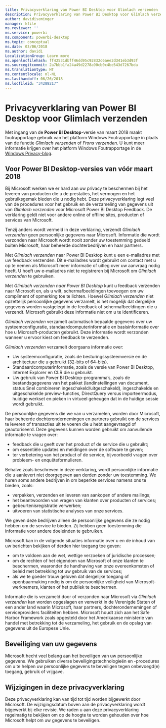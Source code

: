 ```yaml
---
title: Privacyverklaring van Power BI Desktop voor Glimlach verzenden
description: Privacyverklaring van Power BI Desktop voor Glimlach verzenden
author: davidiseminger
manager: kfile
ms.reviewer: ''
ms.service: powerbi
ms.component: powerbi-desktop
ms.topic: conceptual
ms.date: 03/06/2018
ms.author: davidi
LocalizationGroup: Learn more
ms.openlocfilehash: ff42531dbff46dd95c92832c6aee2d341eb3d93f
ms.sourcegitcommit: 2a7bbb1fa24a49d2278a90cb0c4be543d7267bda
ms.translationtype: HT
ms.contentlocale: nl-NL
ms.lasthandoff: 06/26/2018
ms.locfileid: "34288217"
---
```

# <a name="power-bi-desktop-send-a-smile-privacy-statement"></a>Privacyverklaring van Power BI Desktop voor Glimlach verzenden

Met ingang van de **Power BI Desktop**-versie van maart 2018 maakt foutrapportage gebruik van het platform Windows Foutrapportage in plaats van de functie *Glimlach verzenden* of *Frons verzenden*. U kunt meer informatie krijgen over het platform Windows Foutrapportage in de [Windows Privacy-blog](https://blogs.windows.com/windowsexperience/2018/01/24/microsoft-introduces-new-privacy-tools-ahead-of-data-privacy-day/). 

## <a name="for-versions-of-power-bi-desktop-prior-to-march-2018"></a>Voor Power BI Desktop-versies van vóór maart 2018

Bij Microsoft werken we er hard aan uw privacy te beschermen bij het leveren van producten die u de prestaties, het vermogen en het gebruiksgemak bieden die u nodig hebt. Deze privacyverklaring legt veel van de procedures voor het gebruik en de verzameling van gegevens uit van *Glimlach verzenden* voor Microsoft Power BI Desktop Feedback. De verklaring geldt niet voor andere online of offline sites, producten of services van Microsoft.

Tenzij anders wordt vermeld in deze verklaring, verzendt *Glimlach verzenden* geen persoonlijke gegevens naar Microsoft. Informatie die wordt verzonden naar Microsoft wordt nooit zonder uw toestemming gedeeld buiten Microsoft, haar beheerde dochterbedrijven en haar partners.

Met *Glimlach verzenden* naar Power BI Desktop kunt u een e-mailadres met uw feedback verzenden. Dit e-mailadres wordt gebruikt om contact met u op te nemen als Microsoft meer informatie of uitleg over uw aanvraag nodig heeft. U hoeft uw e-mailadres niet te registreren bij Microsoft om *Glimlach verzenden* te gebruiken.

Met *Glimlach verzenden naar Power BI Desktop* kunt u feedback verzenden naar Microsoft en, als u wilt, schermafbeeldingen toevoegen om uw compliment of opmerking toe te lichten. Hoewel *Glimlach verzenden* niet opzettelijk persoonlijke gegevens verzamelt, is het mogelijk dat dergelijke gegevens worden vastgelegd in de feedback of schermafbeeldingen die u verzendt. Microsoft gebruikt deze informatie niet om u te identificeren.

*Glimlach verzenden* verzamelt automatisch bepaalde gegevens over uw systeemconfiguratie, standaardcomputerinformatie en basisinformatie over hoe u Microsoft-producten gebruikt. Deze informatie wordt verzonden wanneer u ervoor kiest om feedback te verzenden.

*Glimlach verzenden* verzamelt doorgaans informatie over:

* Uw systeemconfiguratie, zoals de besturingssysteemversie en de architectuur die u gebruikt (32-bits of 64-bits).
* Standaardcomputerinformatie, zoals de versie van Power BI Desktop, Internet Explorer en CLR die u gebruikt.
* Uw gebruik van Power BI Desktop-programma’s, zoals de bestandsgegevens van het pakket (landinstellingen van document, status Snel combineren ingeschakeld/uitgeschakeld), ingeschakelde en uitgeschakelde preview-functies, DirectQuery versus importeermodus, huidige werkset en pieken in virtueel geheugen dat in de huidige sessie wordt gebruikt.

De persoonlijke gegevens die we van u verzamelen, worden door Microsoft, haar beheerde dochterondernemingen en partners gebruikt om de services te leveren of transacties uit te voeren die u hebt aangevraagd of geautoriseerd. Deze gegevens kunnen worden gebruikt om aanvullende informatie te vragen over:

* feedback die u geeft over het product of de service die u gebruikt;
* om essentiële updates en meldingen over de software te geven;
* ter verbetering van het product of de service, bijvoorbeeld vragen over probleem- en enquêteformulieren.

Behalve zoals beschreven in deze verklaring, wordt persoonlijke informatie die u aanlevert niet doorgegeven aan derden zonder uw toestemming. We huren soms andere bedrijven in om beperkte services namens ons te bieden, zoals:

* verpakken, verzenden en leveren van aankopen of andere mailings;
* het beantwoorden van vragen van klanten over producten of services;
* gebeurtenisregistratie verwerken;
* uitvoeren van statistische analyses van onze services.

We geven deze bedrijven alleen de persoonlijke gegevens die ze nodig hebben om de service te bieden. Zij hebben geen toestemming die informatie voor andere doeleinden te gebruiken.

Microsoft kan in de volgende situaties informatie over u en de inhoud van uw berichten bekijken of derden hier toegang toe geven:

* om te voldoen aan de wet, wettige verzoeken of juridische processen;
* om de rechten of het eigendom van Microsoft of onze klanten te beschermen, waaronder de handhaving van onze overeenkomsten of beleid met betrekking tot uw gebruik van de services;
* als we te goeder trouw geloven dat dergelijke toegang of openbaarmaking nodig is om de persoonlijke veiligheid van Microsoft-werknemers, klanten of het publiek te beschermen.

Informatie die is verzameld door of verzonden naar Microsoft via *Glimlach verzenden* kan worden opgeslagen en verwerkt in de Verenigde Staten of een ander land waarin Microsoft, haar partners, dochterondernemingen of serviceproviders faciliteiten hebben. Microsoft houdt zich aan het Safe Harbor Framework zoals opgesteld door het Amerikaanse ministerie van handel met betrekking tot de verzameling, het gebruik en de opslag van gegevens uit de Europese Unie.

## <a name="security-of-your-information"></a>Beveiliging van uw gegevens
Microsoft hecht veel belang aan het beveiligen van uw persoonlijke gegevens. We gebruiken diverse beveiligingstechnologieën en -procedures om u te helpen uw persoonlijke gegevens te beveiligen tegen onbevoegd(e) toegang, gebruik of vrijgave.

## <a name="changes-to-this-privacy-statement"></a>Wijzigingen in deze privacyverklaring
Deze privacyverklaring kan van tijd tot tijd worden bijgewerkt door Microsoft. De wijzigingsdatum boven aan de privacyverklaring wordt bijgewerkt bij elke revisie. We raden u aan deze privacyverklaring regelmatig te bekijken om op de hoogte te worden gehouden over hoe Microsoft helpt om uw gegevens te beveiligen.

